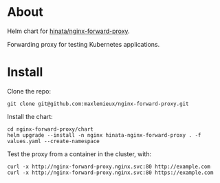 # About

Helm chart for [hinata/nginx-forward-proxy](https://github.com/hinata/nginx-forward-proxy).

Forwarding proxy for testing Kubernetes applications.

# Install

Clone the repo:

```
git clone git@github.com:maxlemieux/nginx-forward-proxy.git
```

Install the chart:

```
cd nginx-forward-proxy/chart
helm upgrade --install -n nginx hinata-nginx-forward-proxy . -f values.yaml --create-namespace
```

Test the proxy from a container in the cluster, with:
```
curl -x http://nginx-forward-proxy.nginx.svc:80 http://example.com
curl -x http://nginx-forward-proxy.nginx.svc:80 https://example.com
```
